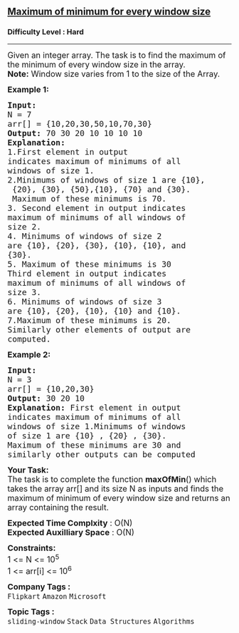 <h2><a href="https://www.geeksforgeeks.org/problems/maximum-of-minimum-for-every-window-size3453/1?itm_source=geeksforgeeks&itm_medium=article&itm_campaign=bottom_sticky_on_article">Maximum of minimum for every window size</a></h2><h3>Difficulty Level : Hard</h3><hr><div class="problems_problem_content__Xm_eO"><p><span style="font-size:18px">Given an integer array. The task is to find the maximum of the minimum of every window size in the array.<br>
<strong>Note:</strong> Window size varies from 1 to the size of the Array.</span></p>

<p><span style="font-size:18px"><strong>Example 1:</strong></span></p>

<pre><span style="font-size:18px"><strong>Input:
</strong>N = 7
arr[] = {10,20,30,50,10,70,30}
<strong>Output: </strong>70 30 20 10 10 10 10&nbsp;<strong>
Explanation: 
</strong>1.First element in output
indicates maximum of minimums of all
</span><span style="font-size:18px">windows of size 1.
</span><span style="font-size:18px">2.Minimums of windows of size 1 are {10},
 {20}, {30}, {50},{10}, </span><span style="font-size:18px">{70} and {30}. 
&nbsp;Maximum of these minimums is 70. </span>
<span style="font-size:18px">3. Second element in output indicates
maximum of minimums of all </span><span style="font-size:18px">windows of
size 2. 
</span><span style="font-size:18px">4. Minimums of windows of size 2
are {10}, {20}, {30}, {10}, {10}, </span><span style="font-size:18px">and
{30}.
5. Maximum of these minimums is 30 </span>
<span style="font-size:18px">Third element in output indicates
maximum of minimums of all </span><span style="font-size:18px">windows of
size 3. 
6. </span><span style="font-size:18px">Minimums of windows of size 3
are {10}, {20}, {10}, {10} and {10}.
</span><span style="font-size:18px">7.Maximum of these minimums is 20. </span>
<span style="font-size:18px">Similarly other elements of output are
computed.</span>
</pre>

<p><span style="font-size:18px"><strong>Example 2:</strong></span></p>

<pre><span style="font-size:18px"><strong>Input:
</strong>N = 3
arr[] = {10,20,30}
<strong>Output: </strong>30 20 10<strong>
Explanation: </strong>First element in output
indicates maximum of minimums of all
</span><span style="font-size:18px">windows of size 1.Minimums of windows
of size 1 are {10} , {20} , {30}.
Maximum of these minimums are 30 and
similarly other outputs can be computed</span></pre>

<p><span style="font-size:18px"><strong>Your Task:</strong><br>
The task is to complete the function&nbsp;<strong>maxOfMin</strong>() which takes the array arr[] and its size N as inputs and finds the maximum of minimum of every window size and returns an array containing the result.&nbsp;</span></p>

<p><span style="font-size:18px"><strong>Expected Time Complxity</strong> : O(N)<br>
<strong>Expected Auxilliary Space</strong> : O(N)</span></p>

<p><span style="font-size:18px"><strong>Constraints:</strong><br>
1 &lt;= N &lt;= 10<sup>5</sup><br>
1 &lt;= arr[i] &lt;= 10<sup>6</sup></span></p>
</div><p><span style=font-size:18px><strong>Company Tags : </strong><br><code>Flipkart</code>&nbsp;<code>Amazon</code>&nbsp;<code>Microsoft</code>&nbsp;<br><p><span style=font-size:18px><strong>Topic Tags : </strong><br><code>sliding-window</code>&nbsp;<code>Stack</code>&nbsp;<code>Data Structures</code>&nbsp;<code>Algorithms</code>&nbsp;